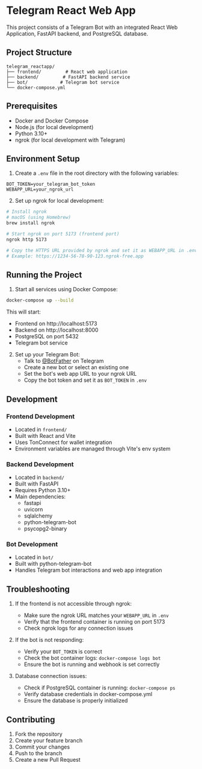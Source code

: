 # Telegram React Web App

This project consists of a Telegram Bot with an integrated React Web Application, FastAPI backend, and PostgreSQL database.

## Project Structure

```
telegram_reactapp/
├── frontend/         # React web application
├── backend/         # FastAPI backend service
├── bot/            # Telegram bot service
└── docker-compose.yml
```

## Prerequisites

- Docker and Docker Compose
- Node.js (for local development)
- Python 3.10+
- ngrok (for local development with Telegram)

## Environment Setup

1. Create a `.env` file in the root directory with the following variables:

```env
BOT_TOKEN=your_telegram_bot_token
WEBAPP_URL=your_ngrok_url
```

2. Set up ngrok for local development:

```bash
# Install ngrok
# macOS (using Homebrew)
brew install ngrok

# Start ngrok on port 5173 (frontend port)
ngrok http 5173

# Copy the HTTPS URL provided by ngrok and set it as WEBAPP_URL in .env
# Example: https://1234-56-78-90-123.ngrok-free.app
```

## Running the Project

1. Start all services using Docker Compose:

```bash
docker-compose up --build
```

This will start:
- Frontend on http://localhost:5173
- Backend on http://localhost:8000
- PostgreSQL on port 5432
- Telegram bot service

2. Set up your Telegram Bot:
   - Talk to [@BotFather](https://t.me/botfather) on Telegram
   - Create a new bot or select an existing one
   - Set the bot's web app URL to your ngrok URL
   - Copy the bot token and set it as `BOT_TOKEN` in `.env`

## Development

### Frontend Development
- Located in `frontend/`
- Built with React and Vite
- Uses TonConnect for wallet integration
- Environment variables are managed through Vite's env system

### Backend Development
- Located in `backend/`
- Built with FastAPI
- Requires Python 3.10+
- Main dependencies:
  - fastapi
  - uvicorn
  - sqlalchemy
  - python-telegram-bot
  - psycopg2-binary

### Bot Development
- Located in `bot/`
- Built with python-telegram-bot
- Handles Telegram bot interactions and web app integration

## Troubleshooting

1. If the frontend is not accessible through ngrok:
   - Make sure the ngrok URL matches your `WEBAPP_URL` in `.env`
   - Verify that the frontend container is running on port 5173
   - Check ngrok logs for any connection issues

2. If the bot is not responding:
   - Verify your `BOT_TOKEN` is correct
   - Check the bot container logs: `docker-compose logs bot`
   - Ensure the bot is running and webhook is set correctly

3. Database connection issues:
   - Check if PostgreSQL container is running: `docker-compose ps`
   - Verify database credentials in docker-compose.yml
   - Ensure the database is properly initialized

## Contributing

1. Fork the repository
2. Create your feature branch
3. Commit your changes
4. Push to the branch
5. Create a new Pull Request